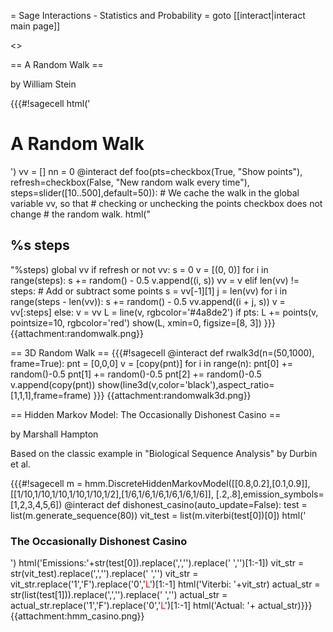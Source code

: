 = Sage Interactions - Statistics and Probability =
goto [[interact|interact main page]]


<<TableOfContents>>

== A Random Walk ==

by William Stein

{{{#!sagecell
html('<h1>A Random Walk</h1>')
vv = []
nn = 0
@interact
def foo(pts=checkbox(True, "Show points"), 
        refresh=checkbox(False, "New random walk every time"),
        steps=slider([10..500],default=50)):
    # We cache the walk in the global variable vv, so that
    # checking or unchecking the points checkbox does not change
    # the random walk.
    html("<h2>%s steps</h2>"%steps)
    global vv
    if refresh or not vv:
        s = 0
        v = [(0, 0)]
        for i in range(steps): 
             s += random() - 0.5
             v.append((i, s)) 
        vv = v
    elif len(vv) != steps:
        # Add or subtract some points
        s = vv[-1][1]
        j = len(vv)
        for i in range(steps - len(vv)):
            s += random() - 0.5
            vv.append((i + j, s))
        v = vv[:steps]
    else:
        v = vv
    L = line(v, rgbcolor='#4a8de2')
    if pts:
        L += points(v, pointsize=10, rgbcolor='red')
    show(L, xmin=0, figsize=[8, 3])
}}}
{{attachment:randomwalk.png}}

== 3D Random Walk ==
{{{#!sagecell
@interact
def rwalk3d(n=(50,1000), frame=True):
    pnt = [0,0,0]
    v = [copy(pnt)]
    for i in range(n):
        pnt[0] += random()-0.5
        pnt[1] += random()-0.5
        pnt[2] += random()-0.5
        v.append(copy(pnt))
    show(line3d(v,color='black'),aspect_ratio=[1,1,1],frame=frame)
}}}
{{attachment:randomwalk3d.png}}


== Hidden Markov Model: The Occasionally Dishonest Casino ==

by Marshall Hampton

Based on the classic example in "Biological Sequence Analysis" by Durbin et al.

{{{#!sagecell
m = hmm.DiscreteHiddenMarkovModel([[0.8,0.2],[0.1,0.9]], [[1/10,1/10,1/10,1/10,1/10,1/2],[1/6,1/6,1/6,1/6,1/6,1/6]], [.2,.8],emission_symbols=[1,2,3,4,5,6])
@interact
def dishonest_casino(auto_update=False):
    test = list(m.generate_sequence(80))
    vit_test = list(m.viterbi(test[0])[0])
    html('<h3>The Occasionally Dishonest Casino</h3>')
    html('Emissions:'+str(test[0]).replace(',','').replace(' ','')[1:-1])
    vit_str = str(vit_test).replace(',','').replace(' ','')
    vit_str = vit_str.replace('1','F').replace('0','<font color="#FF0000">L</font>')[1:-1]
    html('Viterbi:  '+vit_str)
    actual_str = str(list(test[1])).replace(',','').replace(' ','')
    actual_str = actual_str.replace('1','F').replace('0','<font color="#FF0000">L</font>')[1:-1]
    html('Actual:   '+ actual_str)}}} 
{{attachment:hmm_casino.png}}
